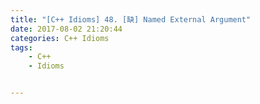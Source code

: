 ```yaml
---
title: "[C++ Idioms] 48. [缺] Named External Argument"
date: 2017-08-02 21:20:44
categories: C++ Idioms
tags:
    - C++
    - Idioms


---
```

